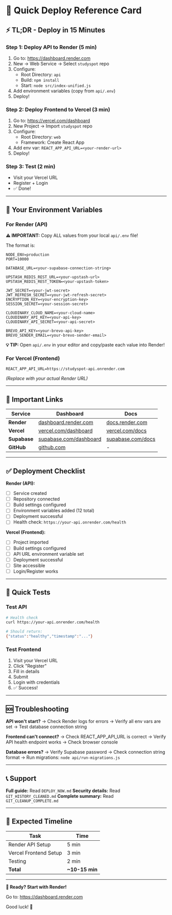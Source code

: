 # 🚀 Quick Deploy Reference Card

## ⚡ TL;DR - Deploy in 15 Minutes

### Step 1: Deploy API to Render (5 min)
1. Go to: https://dashboard.render.com
2. New → Web Service → Select `studyspot` repo
3. Configure:
   - Root Directory: `api`
   - Build: `npm install`
   - Start: `node src/index-unified.js`
4. Add environment variables (copy from `api/.env`)
5. Deploy!

### Step 2: Deploy Frontend to Vercel (3 min)
1. Go to: https://vercel.com/dashboard
2. New Project → Import `studyspot` repo
3. Configure:
   - Root Directory: `web`
   - Framework: Create React App
4. Add env var: `REACT_APP_API_URL=<your-render-url>`
5. Deploy!

### Step 3: Test (2 min)
- Visit your Vercel URL
- Register + Login
- ✅ Done!

---

## 🔑 Your Environment Variables

### For Render (API)

**⚠️ IMPORTANT:** Copy ALL values from your local `api/.env` file!

The format is:

```env
NODE_ENV=production
PORT=10000

DATABASE_URL=<your-supabase-connection-string>

UPSTASH_REDIS_REST_URL=<your-upstash-url>
UPSTASH_REDIS_REST_TOKEN=<your-upstash-token>

JWT_SECRET=<your-jwt-secret>
JWT_REFRESH_SECRET=<your-jwt-refresh-secret>
ENCRYPTION_KEY=<your-encryption-key>
SESSION_SECRET=<your-session-secret>

CLOUDINARY_CLOUD_NAME=<your-cloud-name>
CLOUDINARY_API_KEY=<your-api-key>
CLOUDINARY_API_SECRET=<your-api-secret>

BREVO_API_KEY=<your-brevo-api-key>
BREVO_SENDER_EMAIL=<your-brevo-sender-email>
```

**💡 TIP:** Open `api/.env` in your editor and copy/paste each value into Render!

### For Vercel (Frontend)
```env
REACT_APP_API_URL=https://studyspot-api.onrender.com
```
*(Replace with your actual Render URL)*

---

## 🔗 Important Links

| Service | Dashboard | Docs |
|---------|-----------|------|
| **Render** | [dashboard.render.com](https://dashboard.render.com) | [docs.render.com](https://docs.render.com) |
| **Vercel** | [vercel.com/dashboard](https://vercel.com/dashboard) | [vercel.com/docs](https://vercel.com/docs) |
| **Supabase** | [supabase.com/dashboard](https://supabase.com/dashboard) | [supabase.com/docs](https://supabase.com/docs) |
| **GitHub** | [github.com](https://github.com/instituteofexcellence2022-code/studyspot) | - |

---

## ✅ Deployment Checklist

**Render (API):**
- [ ] Service created
- [ ] Repository connected
- [ ] Build settings configured
- [ ] Environment variables added (12 total)
- [ ] Deployment successful
- [ ] Health check: `https://your-api.onrender.com/health`

**Vercel (Frontend):**
- [ ] Project imported
- [ ] Build settings configured
- [ ] API URL environment variable set
- [ ] Deployment successful
- [ ] Site accessible
- [ ] Login/Register works

---

## 🧪 Quick Tests

### Test API
```bash
# Health check
curl https://your-api.onrender.com/health

# Should return:
{"status":"healthy","timestamp":"..."}
```

### Test Frontend
1. Visit your Vercel URL
2. Click "Register"
3. Fill in details
4. Submit
5. Login with credentials
6. ✅ Success!

---

## 🆘 Troubleshooting

**API won't start?**
→ Check Render logs for errors
→ Verify all env vars are set
→ Test database connection string

**Frontend can't connect?**
→ Check REACT_APP_API_URL is correct
→ Verify API health endpoint works
→ Check browser console

**Database errors?**
→ Verify Supabase password
→ Check connection string format
→ Run migrations: `node api/run-migrations.js`

---

## 📞 Support

**Full guide:** Read `DEPLOY_NOW.md`
**Security details:** Read `GIT_HISTORY_CLEANED.md`
**Complete summary:** Read `GIT_CLEANUP_COMPLETE.md`

---

## 🎯 Expected Timeline

| Task | Time |
|------|------|
| Render API Setup | 5 min |
| Vercel Frontend Setup | 3 min |
| Testing | 2 min |
| **Total** | **~10-15 min** |

---

**🎉 Ready? Start with Render!**

Go to: https://dashboard.render.com

Good luck! 🚀

